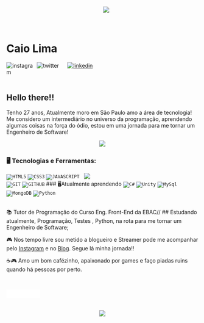<img align="right" width="250px" style="margin-top:-20px" src="https://i.ibb.co/H2Vnn9B/photo-2021-12-23-11-04-10-removebg-preview.png">

</br>
</br>

<div dsplay="inline-block">
 
 <h1 align="left">Caio Lima</h1>
 <a href="https://www.instagram.com/tvnergal/">
    <img align="left" width="80px" src="https://imgur.com/gallery/ZXsR7vA" alt="instagram" style="vertical-align:top;">
  </a> 
  <a href="https://twitter.com/tvnergal">
    <img align="left" width="80px" src="https://imgur.com/gallery/xlI1TEw" alt="twitter" style="vertical-align:top;">
  </a>
  <a href="https://www.linkedin.com/in/caio-lima-804b29175/">
    <img width="80px" src="https://imgur.com/fN4FU8h" alt="linkedin" style="vertical-align:top;">
  </a>
</div>


</br>
</br>

## Hello there!!

Tenho 27 anos, Atualmente moro em São Paulo amo a área de tecnologia! Me considero um intermediário no universo da programação, aprendendo algumas coisas na força do ódio, estou em uma jornada para me tornar um Engenheiro de Software!
<p align="center">
  <img src="https://super.abril.com.br/wp-content/uploads/2016/09/super_imggato_digitando_0.gif" width="350">
</p>

### 🖥️ Tecnologias e Ferramentas: 
<img width="300px" align="right" src="https://i.ibb.co/zbTM5w7/photo-2021-12-23-11-04-06-removebg-preview-1.png">
<code><img width="40px" src="https://cdn.jsdelivr.net/gh/devicons/devicon/icons/html5/html5-original-wordmark.svg" title = "HTML5"/></code>
<code><img width="40px" src="https://cdn.jsdelivr.net/gh/devicons/devicon/icons/css3/css3-original-wordmark.svg" title = "CSS3"/></code>
<code><img width="40px" src="https://cdn.jsdelivr.net/gh/devicons/devicon/icons/javascript/javascript-original.svg" title = "JAVASCRIPT"/></code>
<code><img width="40px" src="https://cdn.jsdelivr.net/gh/devicons/devicon/icons/git/git-original.svg" title = "GIT"/></code>
<code><img width="40px" src="https://cdn.jsdelivr.net/gh/devicons/devicon/icons/github/github-original.svg" title = "GITHUB"/></code>
### 🖥️Atualmente aprendendo
<code><img width="40px" src="https://cdn.jsdelivr.net/gh/devicons/devicon/icons/csharp/csharp-original.svg" title = "C#"/></code>
<code><img width="40px" src="https://cdn.jsdelivr.net/gh/devicons/devicon/icons/unity/unity-original-wordmark.svg" title = "Unity"/></code>
<code><img width="40px" src="https://cdn.jsdelivr.net/gh/devicons/devicon/icons/mysql/mysql-original.svg" title = "MySql"/></code>
<code><img width="40px" src="https://cdn.jsdelivr.net/gh/devicons/devicon/icons/mongodb/mongodb-original-wordmark.svg" title = "MongoDB"/></code>
<code><img width="40px" src="https://cdn.jsdelivr.net/gh/devicons/devicon/icons/python/python-original.svg" title = "Python"/></code>

</br>
</br>
<div display="inline-block">
 <p align="left">📚 Tutor de Programação do Curso Eng. Front-End da EBAC//
 ##  Estudando atualmente, Programação, Testes , Python, na rota para me tornar um Engenheiro de Software;</p>
 <p align="left">🎮 Nos tempo livre sou metido a blogueiro e Streamer pode me acompanhar pelo <a href="https://www.instagram.com/tvnergal/">Instagram</a> e no <a href="https://dev.to/nergalcode/">Blog</a>. Segue lá minha jornada!!</p>
 <p align="left">☕🎮 Amo um bom cafézinho, apaixonado por games e faço piadas ruins quando há pessoas por perto.</p>
</div>



</br>

<a href="https://www.instagram.com/tvnergal/" target="_blank"><img align="left" alt="Instagram" width="22px" src="https://github.com/Aakarsh-B/trying-repos/blob/master/insta.svg" />
<a href="https://twitter.com/TvNergal" target="_blank"><img align="left" alt="Twitter" width="22px" src="https://github.com/Aakarsh-B/trying-repos/blob/master/twitter.svg" />
<a href="https://www.linkedin.com/in/caio-lima-804b29175/" target="_blank"><img align="left" alt="LinkedIn" width="22px" src="https://github.com/Aakarsh-B/trying-repos/blob/master/linkedin.svg" />
<a href="https://dev.to/nergalcode/" target="_blank"><img alt="Blog" width="22px" src="https://github.com/Aakarsh-B/trying-repos/blob/master/dev-badge.svg" /></a>

##
<p align="center">
<a href="https://github.com/Nergal-code/>
  <img height="180em" src="https://github-readme-stats-eight-theta.vercel.app/api?username=Nergal-code&show_icons=true&theme=algolia&include_all_commits=true&count_private=true"/>
  <img height="180em" src="https://github-readme-stats-eight-theta.vercel.app/api/top-langs/?username=Nergal-code&layout=compact&langs_count=8&theme=tokyonight"/>
</a>
</p>
